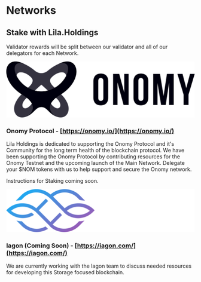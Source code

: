 # Networks

## Stake with Lila.Holdings
Validator rewards will be split between our validator and all of our delegators for each Network.

<img src="/images/onomy-logo-black.svg" class="network-logo" />

### Onomy Protocol - [https://onomy.io/](https://onomy.io/)
Lila Holdings is dedicated to supporting the Onomy Protocol and it's Community for the long term health of the blockchain protocol. We have been supporting the Onomy Protocol by contributing resources for the Onomy Testnet and the upcoming launch of the Main Network. Delegate your $NOM tokens with us to help support and secure the Onomy network.

Instructions for Staking coming soon.

<img src="/images/iagon-logo.svg" class="network-logo dark" />

### Iagon (Coming Soon) - [https://iagon.com/](https://iagon.com/)
We are currently working with the Iagon team to discuss needed resources for developing this Storage focused blockchain.